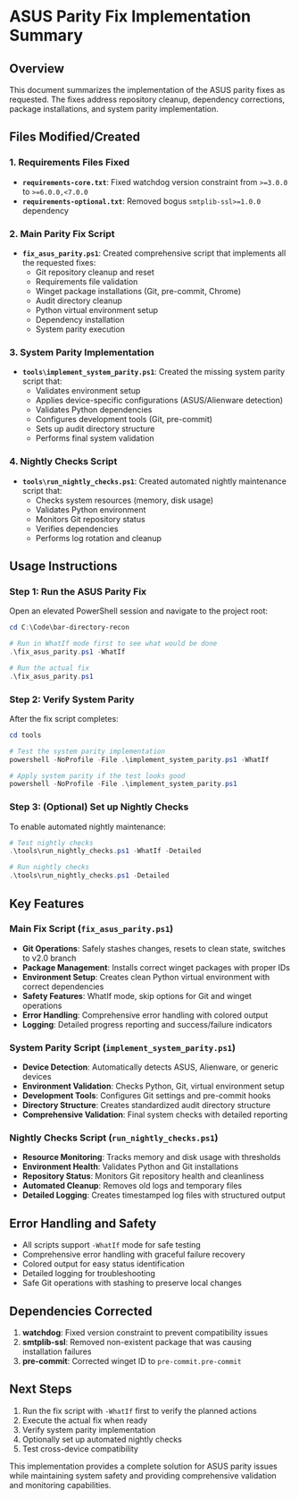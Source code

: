 # ASUS Parity Fix Implementation Summary

## Overview
This document summarizes the implementation of the ASUS parity fixes as requested. The fixes address repository cleanup, dependency corrections, package installations, and system parity implementation.

## Files Modified/Created

### 1. Requirements Files Fixed
- **`requirements-core.txt`**: Fixed watchdog version constraint from `>=3.0.0` to `>=6.0.0,<7.0.0`
- **`requirements-optional.txt`**: Removed bogus `smtplib-ssl>=1.0.0` dependency

### 2. Main Parity Fix Script
- **`fix_asus_parity.ps1`**: Created comprehensive script that implements all the requested fixes:
  - Git repository cleanup and reset
  - Requirements file validation
  - Winget package installations (Git, pre-commit, Chrome)
  - Audit directory cleanup
  - Python virtual environment setup
  - Dependency installation
  - System parity execution

### 3. System Parity Implementation
- **`tools\implement_system_parity.ps1`**: Created the missing system parity script that:
  - Validates environment setup
  - Applies device-specific configurations (ASUS/Alienware detection)
  - Validates Python dependencies
  - Configures development tools (Git, pre-commit)
  - Sets up audit directory structure
  - Performs final system validation

### 4. Nightly Checks Script
- **`tools\run_nightly_checks.ps1`**: Created automated nightly maintenance script that:
  - Checks system resources (memory, disk usage)
  - Validates Python environment
  - Monitors Git repository status
  - Verifies dependencies
  - Performs log rotation and cleanup

## Usage Instructions

### Step 1: Run the ASUS Parity Fix
Open an elevated PowerShell session and navigate to the project root:

```powershell
cd C:\Code\bar-directory-recon

# Run in WhatIf mode first to see what would be done
.\fix_asus_parity.ps1 -WhatIf

# Run the actual fix
.\fix_asus_parity.ps1
```

### Step 2: Verify System Parity
After the fix script completes:

```powershell
cd tools

# Test the system parity implementation
powershell -NoProfile -File .\implement_system_parity.ps1 -WhatIf

# Apply system parity if the test looks good
powershell -NoProfile -File .\implement_system_parity.ps1
```

### Step 3: (Optional) Set up Nightly Checks
To enable automated nightly maintenance:

```powershell
# Test nightly checks
.\tools\run_nightly_checks.ps1 -WhatIf -Detailed

# Run nightly checks
.\tools\run_nightly_checks.ps1 -Detailed
```

## Key Features

### Main Fix Script (`fix_asus_parity.ps1`)
- **Git Operations**: Safely stashes changes, resets to clean state, switches to v2.0 branch
- **Package Management**: Installs correct winget packages with proper IDs
- **Environment Setup**: Creates clean Python virtual environment with correct dependencies
- **Safety Features**: WhatIf mode, skip options for Git and winget operations
- **Error Handling**: Comprehensive error handling with colored output
- **Logging**: Detailed progress reporting and success/failure indicators

### System Parity Script (`implement_system_parity.ps1`)
- **Device Detection**: Automatically detects ASUS, Alienware, or generic devices
- **Environment Validation**: Checks Python, Git, virtual environment setup
- **Development Tools**: Configures Git settings and pre-commit hooks
- **Directory Structure**: Creates standardized audit directory structure
- **Comprehensive Validation**: Final system checks with detailed reporting

### Nightly Checks Script (`run_nightly_checks.ps1`)
- **Resource Monitoring**: Tracks memory and disk usage with thresholds
- **Environment Health**: Validates Python and Git installations
- **Repository Status**: Monitors Git repository health and cleanliness
- **Automated Cleanup**: Removes old logs and temporary files
- **Detailed Logging**: Creates timestamped log files with structured output

## Error Handling and Safety
- All scripts support `-WhatIf` mode for safe testing
- Comprehensive error handling with graceful failure recovery
- Colored output for easy status identification
- Detailed logging for troubleshooting
- Safe Git operations with stashing to preserve local changes

## Dependencies Corrected
1. **watchdog**: Fixed version constraint to prevent compatibility issues
2. **smtplib-ssl**: Removed non-existent package that was causing installation failures
3. **pre-commit**: Corrected winget ID to `pre-commit.pre-commit`

## Next Steps
1. Run the fix script with `-WhatIf` first to verify the planned actions
2. Execute the actual fix when ready
3. Verify system parity implementation
4. Optionally set up automated nightly checks
5. Test cross-device compatibility

This implementation provides a complete solution for ASUS parity issues while maintaining system safety and providing comprehensive validation and monitoring capabilities.
